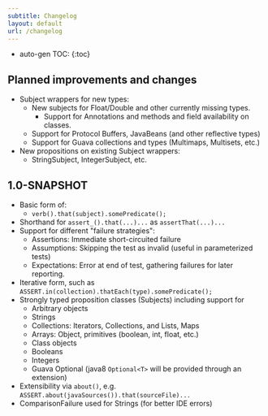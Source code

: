 ```yaml
---
subtitle: Changelog
layout: default
url: /changelog
---
```


* auto-gen TOC:
{:toc}


## Planned improvements and changes

  - Subject wrappers for new types:
    - New subjects for Float/Double and other currently missing types.
	    - Support for Annotations and methods and field availability on classes.
    - Support for Protocol Buffers, JavaBeans (and other reflective types)
    - Support for Guava collections and types (Multimaps, Multisets, etc.)
  - New propositions on existing Subject wrappers:
    - StringSubject, IntegerSubject, etc.

## 1.0-SNAPSHOT

  - Basic form of:
    - `verb().that(subject).somePredicate();`
  - Shorthand for `assert_().that(...)...` as `assertThat(...)...`
  - Support for different "failure strategies":
    - Assertions: Immediate short-circuited failure
    - Assumptions: Skipping the test as invalid (useful in parameterized tests)
    - Expectations: Error at end of test, gathering failures for later reporting.
  - Iterative form, such as `ASSERT.in(collection).thatEach(type).somePredicate();`
  - Strongly typed proposition classes (Subjects) including support for
    - Arbitrary objects
    - Strings
    - Collections: Iterators, Collections, and Lists, Maps
    - Arrays: Object, primitives (boolean, int, float, etc.)
    - Class objects
    - Booleans
    - Integers
    - Guava Optional<T> (java8 `Optional<T>` will be provided through an extension) 
  - Extensibility via `about()`, e.g. `ASSERT.about(javaSources()).that(sourceFile)...`
  - ComparisonFailure used for Strings (for better IDE errors)
  
